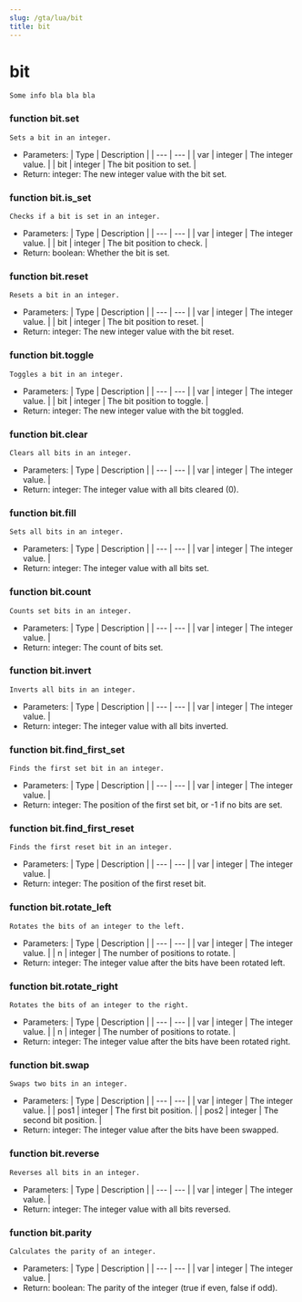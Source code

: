 ```yaml
---
slug: /gta/lua/bit
title: bit
---
```

# bit

```ebnf
Some info bla bla bla
```
### function bit.set
`Sets a bit in an integer.`
- Parameters:
| Type | Description |
| --- | --- |
| var | integer | The integer value. |
| bit | integer | The bit position to set. |
- Return: integer: The new integer value with the bit set.

### function bit.is_set
`Checks if a bit is set in an integer.`
- Parameters:
| Type | Description |
| --- | --- |
| var | integer | The integer value. |
| bit | integer | The bit position to check. |
- Return: boolean: Whether the bit is set.

### function bit.reset
`Resets a bit in an integer.`
- Parameters:
| Type | Description |
| --- | --- |
| var | integer | The integer value. |
| bit | integer | The bit position to reset. |
- Return: integer: The new integer value with the bit reset.

### function bit.toggle
`Toggles a bit in an integer.`
- Parameters:
| Type | Description |
| --- | --- |
| var | integer | The integer value. |
| bit | integer | The bit position to toggle. |
- Return: integer: The new integer value with the bit toggled.

### function bit.clear
`Clears all bits in an integer.`
- Parameters:
| Type | Description |
| --- | --- |
| var | integer | The integer value. |
- Return: integer: The integer value with all bits cleared (0).

### function bit.fill
`Sets all bits in an integer.`
- Parameters:
| Type | Description |
| --- | --- |
| var | integer | The integer value. |
- Return: integer: The integer value with all bits set.

### function bit.count
`Counts set bits in an integer.`
- Parameters:
| Type | Description |
| --- | --- |
| var | integer | The integer value. |
- Return: integer: The count of bits set.

### function bit.invert
`Inverts all bits in an integer.`
- Parameters:
| Type | Description |
| --- | --- |
| var | integer | The integer value. |
- Return: integer: The integer value with all bits inverted.

### function bit.find_first_set
`Finds the first set bit in an integer.`
- Parameters:
| Type | Description |
| --- | --- |
| var | integer | The integer value. |
- Return: integer: The position of the first set bit, or -1 if no bits are set.

### function bit.find_first_reset
`Finds the first reset bit in an integer.`
- Parameters:
| Type | Description |
| --- | --- |
| var | integer | The integer value. |
- Return: integer: The position of the first reset bit.

### function bit.rotate_left
`Rotates the bits of an integer to the left.`
- Parameters:
| Type | Description |
| --- | --- |
| var | integer | The integer value. |
| n | integer | The number of positions to rotate. |
- Return: integer: The integer value after the bits have been rotated left.

### function bit.rotate_right
`Rotates the bits of an integer to the right.`
- Parameters:
| Type | Description |
| --- | --- |
| var | integer | The integer value. |
| n | integer | The number of positions to rotate. |
- Return: integer: The integer value after the bits have been rotated right.

### function bit.swap
`Swaps two bits in an integer.`
- Parameters:
| Type | Description |
| --- | --- |
| var | integer | The integer value. |
| pos1 | integer | The first bit position. |
| pos2 | integer | The second bit position. |
- Return: integer: The integer value after the bits have been swapped.

### function bit.reverse
`Reverses all bits in an integer.`
- Parameters:
| Type | Description |
| --- | --- |
| var | integer | The integer value. |
- Return: integer: The integer value with all bits reversed.

### function bit.parity
`Calculates the parity of an integer.`
- Parameters:
| Type | Description |
| --- | --- |
| var | integer | The integer value. |
- Return: boolean: The parity of the integer (true if even, false if odd).